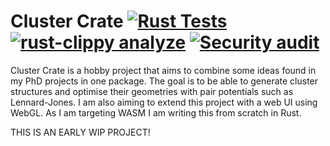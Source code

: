 # Cluster Crate [![Rust Tests](https://github.com/Trombach/cluster-crate/actions/workflows/rust.yml/badge.svg?branch=master&event=push)](https://github.com/Trombach/cluster-crate/actions/workflows/rust.yml) [![rust-clippy analyze](https://github.com/Trombach/cluster-crate/actions/workflows/rust-clippy.yml/badge.svg)](https://github.com/Trombach/cluster-crate/actions/workflows/rust-clippy.yml) [![Security audit](https://github.com/Trombach/cluster-crate/actions/workflows/audit.yml/badge.svg)](https://github.com/Trombach/cluster-crate/actions/workflows/audit.yml)

Cluster Crate is a hobby project that aims to combine some ideas found in my PhD projects in one package. The goal is to be able to generate cluster structures and optimise their geometries with pair potentials such as Lennard-Jones. I am also aiming to extend this project with a web UI using WebGL. As I am targeting WASM I am writing this from scratch in Rust.

THIS IS AN EARLY WIP PROJECT!
